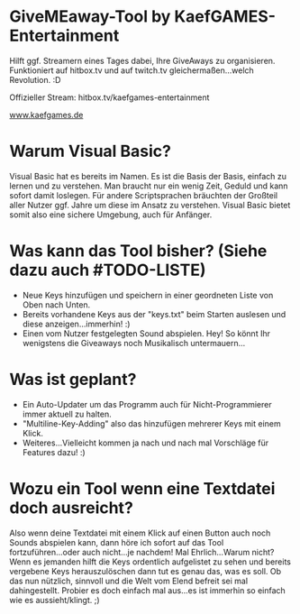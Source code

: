 # GiveMEaway-Tool by KaefGAMES-Entertainment
Hilft ggf. Streamern eines Tages dabei, Ihre GiveAways zu organisieren. 
Funktioniert auf hitbox.tv und auf twitch.tv gleichermaßen...welch Revolution. :D

Offizieller Stream:
hitbox.tv/kaefgames-entertainment

www.kaefgames.de

# Warum Visual Basic?
Visual Basic hat es bereits im Namen. Es ist die Basis der Basis, einfach zu lernen und zu verstehen. Man braucht nur ein wenig Zeit, Geduld und kann sofort damit loslegen. Für andere Scriptsprachen bräuchten der Großteil aller Nutzer ggf. Jahre um diese im Ansatz zu verstehen. Visual Basic bietet somit also eine sichere Umgebung, auch für Anfänger.

# Was kann das Tool bisher? (Siehe dazu auch #TODO-LISTE)
- Neue Keys hinzufügen und speichern in einer geordneten Liste von Oben nach Unten.
- Bereits vorhandene Keys aus der "keys.txt" beim Starten auslesen und diese anzeigen...immerhin! :)
- Einen vom Nutzer festgelegten Sound abspielen. Hey! So könnt Ihr wenigstens die Giveaways noch Musikalisch untermauern...

# Was ist geplant?
- Ein Auto-Updater um das Programm auch für Nicht-Programmierer immer aktuell zu halten.
- "Multiline-Key-Adding" also das hinzufügen mehrerer Keys mit einem Klick.
- Weiteres...Vielleicht kommen ja nach und nach mal Vorschläge für Features dazu! :)

# Wozu ein Tool wenn eine Textdatei doch ausreicht?
Also wenn deine Textdatei mit einem Klick auf einen Button auch noch Sounds abspielen kann, dann höre ich sofort auf das Tool fortzuführen...oder auch nicht...je nachdem! Mal Ehrlich...Warum nicht? Wenn es jemanden hilft die Keys ordentlich aufgelistet zu sehen und bereits vergebene Keys herauszulöschen dann tut es genau das, was es soll. Ob das nun nützlich, sinnvoll und die Welt vom Elend befreit sei mal dahingestellt. Probier es doch einfach mal aus...es ist immerhin so einfach wie es aussieht/klingt. ;)
